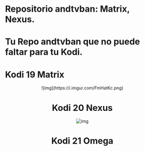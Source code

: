 # Repositorio andtvban: Matrix, Nexus. 

# Tu Repo andtvban que no puede faltar para tu Kodi.

# Kodi 19 Matrix
<div align="center">
![img](https://i.imgur.com/FmHatKc.png)

# Kodi 20 Nexus
![img](https://i.imgur.com/19lQWCN.png)

# Kodi 21 Omega

